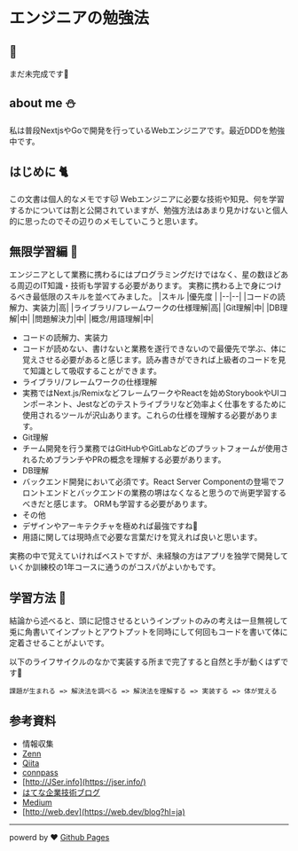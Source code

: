 # エンジニアの勉強法

##  :construction:
まだ未完成です:orange:

## about me :snowman: 
私は普段NextjsやGoで開発を行っているWebエンジニアです。最近DDDを勉強中です。

## はじめに  :cat2:
この文書は個人的なメモです:cat:
Webエンジニアに必要な技術や知見、何を学習するかについては割と公開されていますが、勉強方法はあまり見かけないと個人的に思ったのでその辺りのメモしていこうと思います。

## 無限学習編 :pencil:
エンジニアとして業務に携わるにはプログラミングだけではなく、星の数ほどある周辺のIT知識・技術も学習する必要があります。
実務に携わる上で身につけるべき最低限のスキルを並べてみました。
|スキル |優先度  |
|--|--|
|コードの読解力、実装力|高|
|ライブラリ/フレームワークの仕様理解|高|
|Git理解|中|
|DB理解|中|
|問題解決力|中|
|概念/用語理解|中|

- コードの読解力、実装力
- コードが読めない、書けないと業務を遂行できないので最優先で学ぶ、体に覚えさせる必要があると感じます。読み書きができれば上級者のコードを見て知識として吸収することができます。
- ライブラリ/フレームワークの仕様理解
- 実務ではNext.js/RemixなどフレームワークやReactを始めStorybookやUIコンポーネント、Jestなどのテストライブラリなど効率よく仕事をするために使用されるツールが沢山あります。これらの仕様を理解する必要があります。
- Git理解
- チーム開発を行う業務ではGitHubやGitLabなどのプラットフォームが使用されるためブランチやPRの概念を理解する必要があります。
- DB理解
- バックエンド開発において必須です。React Server Componentの登場でフロントエンドとバックエンドの業務の堺はなくなると思うので尚更学習するべきだと感じます。
ORMも学習する必要があります。
- その他
- デザインやアーキテクチャを極めれば最強ですね:unicorn:
- 用語に関しては現時点で必要な言葉だけを覚えれば良いと思います。

実務の中で覚えていければベストですが、未経験の方はアプリを独学で開発していくか訓練校の1年コースに通うのがコスパがよいかもです。

## 学習方法 :running:
結論から述べると、頭に記憶させるというインプットのみの考えは一旦無視して兎に角書いてインプットとアウトプットを同時にして何回もコードを書いて体に定着させることがよいです。

以下のライフサイクルのなかで実装する所まで完了すると自然と手が動くはずです:robot:
```
課題が生まれる => 解決法を調べる => 解決法を理解する => 実装する => 体が覚える
```

## 参考資料
- 情報収集
- [Zenn](https://zenn.dev/)
- [Qiita](https://qiita.com/)
- [connpass](https://connpass.com/)
- [http://JSer.info](https://jser.info/)
- [はてな企業技術ブログ](https://hatena.blog/dev)
- [Medium](https://medium.com/)
- [http://web.dev](https://web.dev/blog?hl=ja)

***
powerd by  :heart: [Github Pages](https://docs.github.com/ja/pages)
